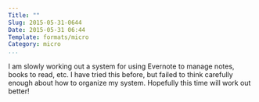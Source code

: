 ```yaml
---
Title: ""
Slug: 2015-05-31-0644
Date: 2015-05-31 06:44
Template: formats/micro
Category: micro
...
```


I am slowly working out a system for using Evernote to manage notes, books to
read, etc. I have tried this before, but failed to think carefully enough about
how to organize my system. Hopefully this time will work out better!
